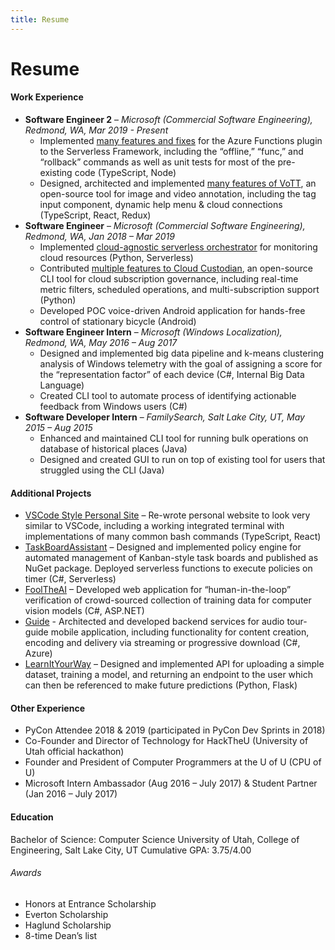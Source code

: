 ```yaml
---
title: Resume
---
```


# Resume

#### Work Experience

- **Software Engineer 2** – *Microsoft (Commercial Software Engineering), Redmond, WA, Mar 2019 - Present*
  - Implemented [many features and fixes](https://github.com/serverless/serverless-azure-functions/pulls?utf8=%E2%9C%93&q=is%3Amerged+is%3Apr+author%3Atbarlow12+) for the Azure Functions plugin to the Serverless Framework, including the “offline,” “func,” and “rollback” commands as well as unit tests for most of the pre-existing code (TypeScript, Node)
  - Designed, architected and implemented [many features of VoTT](https://github.com/Microsoft/VoTT/pulls?utf8=%E2%9C%93&q=is%3Apr+is%3Amerged+author%3Atbarlow12), an open-source tool for image and video annotation, including the tag input component, dynamic help menu & cloud connections (TypeScript, React, Redux)
- **Software Engineer** – *Microsoft (Commercial Software Engineering), Redmond, WA, Jan 2018 – Mar 2019*
  - Implemented [cloud-agnostic serverless orchestrator](https://github.com/Microsoft/cloud-scanner) for monitoring cloud resources (Python, Serverless)
  - Contributed [multiple features to Cloud Custodian](https://github.com/cloud-custodian/cloud-custodian/pulls?utf8=%E2%9C%93&q=is%3Apr+is%3Amerged+author%3Atbarlow12+), an open-source CLI tool for cloud subscription governance, including real-time metric filters, scheduled operations, and multi-subscription support (Python)
  - Developed POC voice-driven Android application for hands-free control of stationary bicycle (Android)
- **Software Engineer Intern** – *Microsoft (Windows Localization), Redmond, WA, May 2016 – Aug 2017*
  - Designed and implemented big data pipeline and k-means clustering analysis of Windows telemetry with the goal of assigning a score for the “representation factor” of each device (C#, Internal Big Data Language)
  - Created CLI tool to automate process of identifying actionable feedback from Windows users (C#)
- **Software Developer Intern** – *FamilySearch, Salt Lake City, UT, May 2015 – Aug 2015*
  - Enhanced and maintained CLI tool for running bulk operations on database of historical places (Java)
  - Designed and created GUI to run on top of existing tool for users that struggled using the CLI (Java)

#### Additional Projects

  - [VSCode Style Personal Site](https://github.com/tbarlow12/personal-website-beta) – Re-wrote personal website to look very similar to VSCode, including a working integrated terminal with implementations of many common bash commands (TypeScript, React)
  - [TaskBoardAssistant](https://github.com/tbarlow12/task-board-assistant) – Designed and implemented policy engine for automated management of Kanban-style task boards and published as NuGet package. Deployed serverless functions to execute policies on timer (C#, Serverless)
  - [FoolTheAI](https://github.com/tbarlow12/fool-the-ai-api/tree/master/fool-the-ai-api) – Developed web application for “human-in-the-loop” verification of crowd-sourced collection of training data for computer vision models (C#, ASP.NET)
  - [Guide](https://github.com/tbarlow12/guide-api) - Architected and developed backend services for audio tour-guide mobile application, including functionality for content creation, encoding and delivery via streaming or progressive download (C#, Azure)
  - [LearnItYourWay](https://github.com/tbarlow12/Learn-It-Your-Way) – Designed and implemented API for uploading a simple dataset, training a model, and returning an endpoint to the user which can then be referenced to make future predictions (Python, Flask)

#### Other Experience

- PyCon Attendee 2018 & 2019 (participated in PyCon Dev Sprints in 2018)
- Co-Founder and Director of Technology for HackTheU (University of Utah official hackathon)
- Founder and President of Computer Programmers at the U of U (CPU of U)
- Microsoft Intern Ambassador (Aug 2016 – July 2017) & Student Partner (Jan 2016 – July 2017) 

#### Education 

Bachelor of Science: Computer Science
University of Utah, College of Engineering, Salt Lake City, UT
Cumulative GPA: 3.75/4.00

###### Awards
- Honors at Entrance Scholarship
- Everton Scholarship
- Haglund Scholarship
- 8-time Dean’s list
